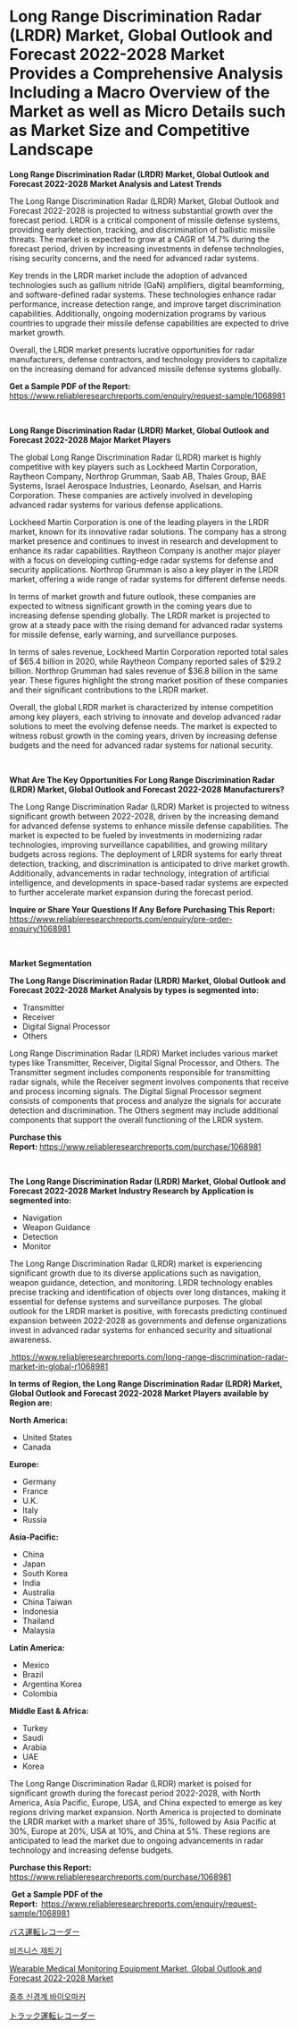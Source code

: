 <p><h1>Long Range Discrimination Radar (LRDR) Market, Global Outlook and Forecast 2022-2028 Market Provides a Comprehensive Analysis Including a Macro Overview of the Market as well as Micro Details such as Market Size and Competitive Landscape</h1></p><p><strong>Long Range Discrimination Radar (LRDR) Market, Global Outlook and Forecast 2022-2028 Market Analysis and Latest Trends</strong></p>
<p><p>The Long Range Discrimination Radar (LRDR) Market, Global Outlook and Forecast 2022-2028 is projected to witness substantial growth over the forecast period. LRDR is a critical component of missile defense systems, providing early detection, tracking, and discrimination of ballistic missile threats. The market is expected to grow at a CAGR of 14.7% during the forecast period, driven by increasing investments in defense technologies, rising security concerns, and the need for advanced radar systems.</p><p>Key trends in the LRDR market include the adoption of advanced technologies such as gallium nitride (GaN) amplifiers, digital beamforming, and software-defined radar systems. These technologies enhance radar performance, increase detection range, and improve target discrimination capabilities. Additionally, ongoing modernization programs by various countries to upgrade their missile defense capabilities are expected to drive market growth.</p><p>Overall, the LRDR market presents lucrative opportunities for radar manufacturers, defense contractors, and technology providers to capitalize on the increasing demand for advanced missile defense systems globally.</p></p>
<p><strong>Get a Sample PDF of the Report:&nbsp;</strong> <a href="https://www.reliableresearchreports.com/enquiry/request-sample/1068981">https://www.reliableresearchreports.com/enquiry/request-sample/1068981</a></p>
<p>&nbsp;</p>
<p><strong>Long Range Discrimination Radar (LRDR) Market, Global Outlook and Forecast 2022-2028 Major Market Players</strong></p>
<p><p>The global Long Range Discrimination Radar (LRDR) market is highly competitive with key players such as Lockheed Martin Corporation, Raytheon Company, Northrop Grumman, Saab AB, Thales Group, BAE Systems, Israel Aerospace Industries, Leonardo, Aselsan, and Harris Corporation. These companies are actively involved in developing advanced radar systems for various defense applications.</p><p>Lockheed Martin Corporation is one of the leading players in the LRDR market, known for its innovative radar solutions. The company has a strong market presence and continues to invest in research and development to enhance its radar capabilities. Raytheon Company is another major player with a focus on developing cutting-edge radar systems for defense and security applications. Northrop Grumman is also a key player in the LRDR market, offering a wide range of radar systems for different defense needs.</p><p>In terms of market growth and future outlook, these companies are expected to witness significant growth in the coming years due to increasing defense spending globally. The LRDR market is projected to grow at a steady pace with the rising demand for advanced radar systems for missile defense, early warning, and surveillance purposes.</p><p>In terms of sales revenue, Lockheed Martin Corporation reported total sales of $65.4 billion in 2020, while Raytheon Company reported sales of $29.2 billion. Northrop Grumman had sales revenue of $36.8 billion in the same year. These figures highlight the strong market position of these companies and their significant contributions to the LRDR market.</p><p>Overall, the global LRDR market is characterized by intense competition among key players, each striving to innovate and develop advanced radar solutions to meet the evolving defense needs. The market is expected to witness robust growth in the coming years, driven by increasing defense budgets and the need for advanced radar systems for national security.</p></p>
<p>&nbsp;</p>
<p><strong>What Are The Key Opportunities For Long Range Discrimination Radar (LRDR) Market, Global Outlook and Forecast 2022-2028 Manufacturers?</strong></p>
<p><p>The Long Range Discrimination Radar (LRDR) Market is projected to witness significant growth between 2022-2028, driven by the increasing demand for advanced defense systems to enhance missile defense capabilities. The market is expected to be fueled by investments in modernizing radar technologies, improving surveillance capabilities, and growing military budgets across regions. The deployment of LRDR systems for early threat detection, tracking, and discrimination is anticipated to drive market growth. Additionally, advancements in radar technology, integration of artificial intelligence, and developments in space-based radar systems are expected to further accelerate market expansion during the forecast period.</p></p>
<p><strong>Inquire or Share Your Questions If Any Before Purchasing This Report:</strong> <a href="https://www.reliableresearchreports.com/enquiry/pre-order-enquiry/1068981">https://www.reliableresearchreports.com/enquiry/pre-order-enquiry/1068981</a></p>
<p>&nbsp;</p>
<p><strong>Market Segmentation</strong></p>
<p><strong>The Long Range Discrimination Radar (LRDR) Market, Global Outlook and Forecast 2022-2028 Market Analysis by types is segmented into:</strong></p>
<p><ul><li>Transmitter</li><li>Receiver</li><li>Digital Signal Processor</li><li>Others</li></ul></p>
<p><p>Long Range Discrimination Radar (LRDR) Market includes various market types like Transmitter, Receiver, Digital Signal Processor, and Others. The Transmitter segment includes components responsible for transmitting radar signals, while the Receiver segment involves components that receive and process incoming signals. The Digital Signal Processor segment consists of components that process and analyze the signals for accurate detection and discrimination. The Others segment may include additional components that support the overall functioning of the LRDR system.</p></p>
<p><strong>Purchase this Report:&nbsp;</strong><a href="https://www.reliableresearchreports.com/purchase/1068981">https://www.reliableresearchreports.com/purchase/1068981</a></p>
<p>&nbsp;</p>
<p><strong>The Long Range Discrimination Radar (LRDR) Market, Global Outlook and Forecast 2022-2028 Market Industry Research by Application is segmented into:</strong></p>
<p><ul><li>Navigation</li><li>Weapon Guidance</li><li>Detection</li><li>Monitor</li></ul></p>
<p><p>The Long Range Discrimination Radar (LRDR) market is experiencing significant growth due to its diverse applications such as navigation, weapon guidance, detection, and monitoring. LRDR technology enables precise tracking and identification of objects over long distances, making it essential for defense systems and surveillance purposes. The global outlook for the LRDR market is positive, with forecasts predicting continued expansion between 2022-2028 as governments and defense organizations invest in advanced radar systems for enhanced security and situational awareness.</p></p>
<p><a href="https://www.reliableresearchreports.com/long-range-discrimination-radar-market-in-global-r1068981">&nbsp;https://www.reliableresearchreports.com/long-range-discrimination-radar-market-in-global-r1068981</a></p>
<p><strong>In terms of Region, the Long Range Discrimination Radar (LRDR) Market, Global Outlook and Forecast 2022-2028 Market Players available by Region are:</strong></p>
<p>
    <p> <strong> North America: </strong>
        <ul>
            <li>United States</li>
            <li>Canada</li>
        </ul>
        </p> 
    <p> <strong> Europe: </strong>
        <ul>
            <li>Germany</li>
            <li>France</li>
            <li>U.K.</li>
            <li>Italy</li>
            <li>Russia</li>
        </ul>
        </p> 
    <p> <strong> Asia-Pacific: </strong>
        <ul>
            <li>China</li>
            <li>Japan</li>
            <li>South Korea</li>
            <li>India</li>
            <li>Australia</li>
            <li>China Taiwan</li>
            <li>Indonesia</li>
            <li>Thailand</li>
            <li>Malaysia</li>
        </ul>
        </p> 
    <p> <strong> Latin America: </strong>
        <ul>
            <li>Mexico</li>
            <li>Brazil</li>
            <li>Argentina Korea</li>
            <li>Colombia</li>
        </ul>
        </p> 
    <p> <strong> Middle East & Africa: </strong>
        <ul>
            <li>Turkey</li>
            <li>Saudi</li>
            <li>Arabia</li>
            <li>UAE</li>
            <li>Korea</li>
        </ul>
    </p>
    </p>
<p><p>The Long Range Discrimination Radar (LRDR) market is poised for significant growth during the forecast period 2022-2028, with North America, Asia Pacific, Europe, USA, and China expected to emerge as key regions driving market expansion. North America is projected to dominate the LRDR market with a market share of 35%, followed by Asia Pacific at 30%, Europe at 20%, USA at 10%, and China at 5%. These regions are anticipated to lead the market due to ongoing advancements in radar technology and increasing defense budgets.</p></p>
<p><strong>Purchase this Report: </strong><a href="https://www.reliableresearchreports.com/purchase/1068981">https://www.reliableresearchreports.com/purchase/1068981</a></p>
<p>&nbsp;<strong>Get a Sample PDF of the Report:&nbsp;&nbsp;</strong><a href="https://www.reliableresearchreports.com/enquiry/request-sample/1068981">https://www.reliableresearchreports.com/enquiry/request-sample/1068981</a></p>
<p><strong></strong></p>
<p><p><a href="https://github.com/LuzHills1972/Market-Research-Report-List-1/blob/main/740935485609.md">バス運転レコーダー</a></p><p><a href="https://github.com/wallacBahrtyinger567686/Market-Research-Report-List-1/blob/main/964744179252.md">비즈니스 제트기</a></p><p><a href="https://github.com/RyleeBauch2023/Market-Research-Report-List-1/blob/main/wearable-medical-monitoring-equipment-market-global-outlook-and-forecast-2022-2028-market.md">Wearable Medical Monitoring Equipment Market, Global Outlook and Forecast 2022-2028 Market</a></p><p><a href="https://github.com/AidenReinger/Market-Research-Report-List-1/blob/main/598988579253.md">중추 신경계 바이오마커</a></p><p><a href="https://github.com/FrancoWeber2023/Market-Research-Report-List-1/blob/main/986606785608.md">トラック運転レコーダー</a></p></p>